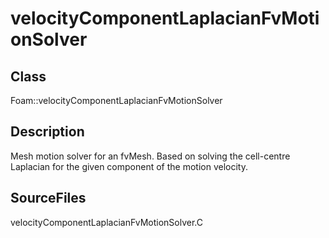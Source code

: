 # velocityComponentLaplacianFvMotionSolver 
## Class
Foam::velocityComponentLaplacianFvMotionSolver

## Description
Mesh motion solver for an fvMesh.  Based on solving the cell-centre
Laplacian for the given component of the motion velocity.

## SourceFiles
velocityComponentLaplacianFvMotionSolver.C

